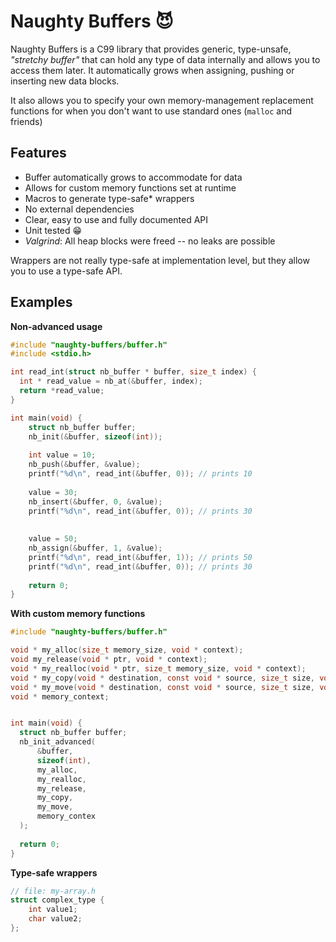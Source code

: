 # Naughty Buffers 😈

Naughty Buffers is a C99 library that provides generic, type-unsafe, _"stretchy buffer"_ that can hold any type of data internally and allows you to access them later. It automatically grows when assigning, pushing or inserting new data blocks.

It also allows you to specify your own memory-management replacement functions for when you don't want to use standard ones (`malloc` and friends)

## Features

- Buffer automatically grows to accommodate for data
- Allows for custom memory functions set at runtime
- Macros to generate type-safe* wrappers
- No external dependencies
- Clear, easy to use and fully documented API
- Unit tested 😁
- _Valgrind_: All heap blocks were freed -- no leaks are possible

Wrappers are not really type-safe at implementation level, but they allow you to use a type-safe API.

## Examples

**Non-advanced usage**

```c
#include "naughty-buffers/buffer.h"
#include <stdio.h>

int read_int(struct nb_buffer * buffer, size_t index) {
  int * read_value = nb_at(&buffer, index);
  return *read_value;
}

int main(void) {
    struct nb_buffer buffer;
    nb_init(&buffer, sizeof(int));
    
    int value = 10;
    nb_push(&buffer, &value);
    printf("%d\n", read_int(&buffer, 0)); // prints 10
    
    value = 30;
    nb_insert(&buffer, 0, &value);
    printf("%d\n", read_int(&buffer, 0)); // prints 30
    
    
    value = 50;
    nb_assign(&buffer, 1, &value);
    printf("%d\n", read_int(&buffer, 1)); // prints 50
    printf("%d\n", read_int(&buffer, 0)); // prints 30
    
    return 0;
}
```

**With custom memory functions**

```c
#include "naughty-buffers/buffer.h"

void * my_alloc(size_t memory_size, void * context);
void my_release(void * ptr, void * context);
void * my_realloc(void * ptr, size_t memory_size, void * context);
void * my_copy(void * destination, const void * source, size_t size, void * context);
void * my_move(void * destination, const void * source, size_t size, void * context);
void * memory_context;


int main(void) {
  struct nb_buffer buffer;
  nb_init_advanced(
      &buffer,
      sizeof(int),
      my_alloc,
      my_realloc,
      my_release,
      my_copy,
      my_move,
      memory_contex
  );
  
  return 0;
}
```

**Type-safe wrappers**

```c
// file: my-array.h
struct complex_type {
    int value1;
    char value2;
};
```